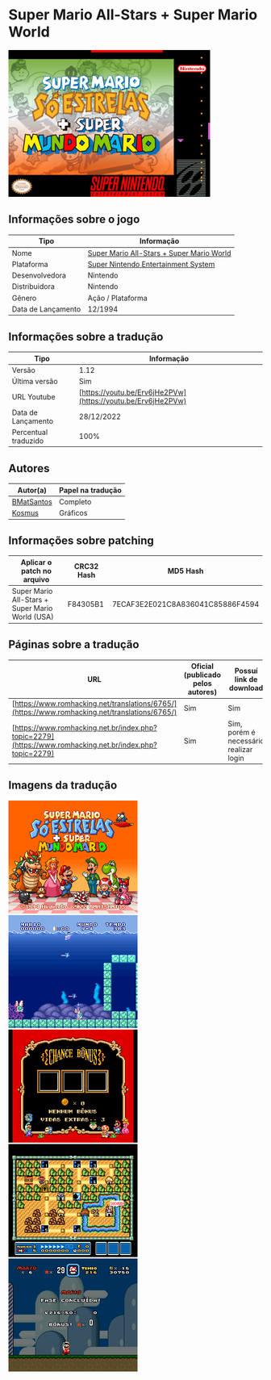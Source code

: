 # Super Mario All-Stars + Super Mario World

![Capa traduzida de Super Mario All-Stars + Super Mario World](capa.png)

## Informações sobre o jogo

| Tipo | Informação |
| ----------- | ----------- |
| Nome | [Super Mario All-Stars + Super Mario World](https://www.mobygames.com/game/12679/super-mario-all-stars-super-mario-world/) |
| Plataforma | [Super Nintendo Entertainment System](../../super-nintendo-entertainment-system/) |
| Desenvolvedora | Nintendo |
| Distribuidora | Nintendo |
| Gênero | Ação / Plataforma |
| Data de Lançamento | 12/1994 |

## Informações sobre a tradução

| Tipo | Informação |
| ----------- | ----------- |
| Versão | 1.12 |
| Última versão | Sim |
| URL Youtube | [https://youtu.be/Erv6jHe2PVw](https://youtu.be/Erv6jHe2PVw) |
| Data de Lançamento | 28/12/2022 |
| Percentual traduzido | 100% |

## Autores

| Autor(a) | Papel na tradução |
| ----------- | ----------- |
| [BMatSantos](../../../autores/bmatsantos/) | Completo |
| [Kosmus](../../../autores/kosmus/) | Gráficos |

## Informações sobre patching

| Aplicar o patch no arquivo | CRC32 Hash | MD5 Hash |
| ----------- | ----------- | ----------- |
| Super Mario All-Stars + Super Mario World (USA) | F84305B1 | 7ECAF3E2E021C8A836041C85886F4594 |

## Páginas sobre a tradução

| URL | Oficial (publicado pelos autores) | Possuí link de download |
| ----------- | ----------- | ----------- |
| [https://www.romhacking.net/translations/6765/](https://www.romhacking.net/translations/6765/) | Sim | Sim |
| [https://www.romhacking.net.br/index.php?topic=2279](https://www.romhacking.net.br/index.php?topic=2279) | Sim | Sim, porém é necessário realizar login |

## Imagens da tradução

![Imagem de exemplo da tradução 1](1.png)
![Imagem de exemplo da tradução 2](2.png)
![Imagem de exemplo da tradução 3](3.png)
![Imagem de exemplo da tradução 4](4.png)
![Imagem de exemplo da tradução 5](5.png)